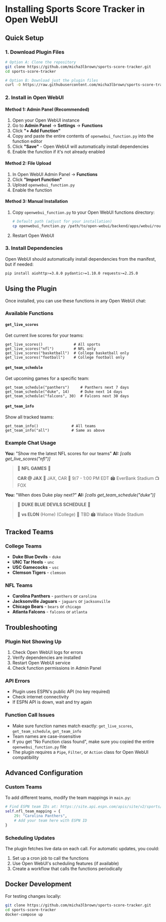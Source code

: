 # Installing Sports Score Tracker in Open WebUI

## Quick Setup

### 1. Download Plugin Files
```bash
# Option A: Clone the repository
git clone https://github.com/micha3lbrown/sports-score-tracker.git
cd sports-score-tracker

# Option B: Download just the plugin files
curl -O https://raw.githubusercontent.com/micha3lbrown/sports-score-tracker/main/openwebui_function.py
```

### 2. Install in Open WebUI

#### Method 1: Admin Panel (Recommended)
1. Open your Open WebUI instance
2. Go to **Admin Panel** → **Settings** → **Functions**
3. Click **"+ Add Function"**
4. Copy and paste the entire contents of `openwebui_function.py` into the function editor
5. Click **"Save"** - Open WebUI will automatically install dependencies
6. Enable the function if it's not already enabled

#### Method 2: File Upload
1. In Open WebUI Admin Panel → **Functions**
2. Click **"Import Function"**
3. Upload `openwebui_function.py`
4. Enable the function

#### Method 3: Manual Installation
1. Copy `openwebui_function.py` to your Open WebUI functions directory:
   ```bash
   # Default path (adjust for your installation)
   cp openwebui_function.py /path/to/open-webui/backend/apps/webui/routers/functions/
   ```
2. Restart Open WebUI

### 3. Install Dependencies
Open WebUI should automatically install dependencies from the manifest, but if needed:
```bash
pip install aiohttp>=3.8.0 pydantic>=1.10.0 requests>=2.25.0
```

## Using the Plugin

Once installed, you can use these functions in any Open WebUI chat:

### Available Functions

#### `get_live_scores`
Get current live scores for your teams:
```
get_live_scores()              # All sports
get_live_scores("nfl")         # NFL only
get_live_scores("basketball")  # College basketball only
get_live_scores("football")    # College football only
```

#### `get_team_schedule`
Get upcoming games for a specific team:
```
get_team_schedule("panthers")     # Panthers next 7 days
get_team_schedule("duke", 14)     # Duke next 14 days
get_team_schedule("falcons", 30)  # Falcons next 30 days
```

#### `get_team_info`
Show all tracked teams:
```
get_team_info()               # All teams
get_team_info("all")          # Same as above
```

### Example Chat Usage

**You:** "Show me the latest NFL scores for our teams"
**AI:** *[calls get_live_scores("nfl")]*
> 🏈 **NFL GAMES** 🏈
> 
> **CAR @ JAX** 📍 JAX, CAR
> 📅 9/7 - 1:00 PM EDT
> 🏟️ EverBank Stadium
> 📺 FOX

**You:** "When does Duke play next?"
**AI:** *[calls get_team_schedule("duke")]*
> 📅 **DUKE BLUE DEVILS SCHEDULE** 📅
> 
> 🏈 **vs ELON** (Home) (College)
> 📅 TBD
> 🏟️ Wallace Wade Stadium

## Tracked Teams

### College Teams
- **Duke Blue Devils** - `duke`
- **UNC Tar Heels** - `unc` 
- **USC Gamecocks** - `usc`
- **Clemson Tigers** - `clemson`

### NFL Teams  
- **Carolina Panthers** - `panthers` or `carolina`
- **Jacksonville Jaguars** - `jaguars` or `jacksonville`
- **Chicago Bears** - `bears` or `chicago`
- **Atlanta Falcons** - `falcons` or `atlanta`

## Troubleshooting

### Plugin Not Showing Up
1. Check Open WebUI logs for errors
2. Verify dependencies are installed
3. Restart Open WebUI service
4. Check function permissions in Admin Panel

### API Errors
- Plugin uses ESPN's public API (no key required)
- Check internet connectivity
- If ESPN API is down, wait and try again

### Function Call Issues
- Make sure function names match exactly: `get_live_scores`, `get_team_schedule`, `get_team_info`
- Team names are case-insensitive
- If you get "No Function class found", make sure you copied the entire `openwebui_function.py` file
- The plugin requires a `Pipe`, `Filter`, or `Action` class for Open WebUI compatibility

## Advanced Configuration

### Custom Teams
To add different teams, modify the team mappings in `main.py`:
```python
# Find ESPN team IDs at: https://site.api.espn.com/apis/site/v2/sports/
self.nfl_team_mapping = {
    29: "Carolina Panthers",
    # Add your team here with ESPN ID
}
```

### Scheduling Updates
The plugin fetches live data on each call. For automatic updates, you could:
1. Set up a cron job to call the functions
2. Use Open WebUI's scheduling features (if available)
3. Create a workflow that calls the functions periodically

## Docker Development
For testing changes locally:
```bash
git clone https://github.com/micha3lbrown/sports-score-tracker.git
cd sports-score-tracker
docker-compose up
```